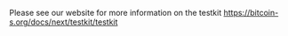 Please see our website for more information on the testkit https://bitcoin-s.org/docs/next/testkit/testkit